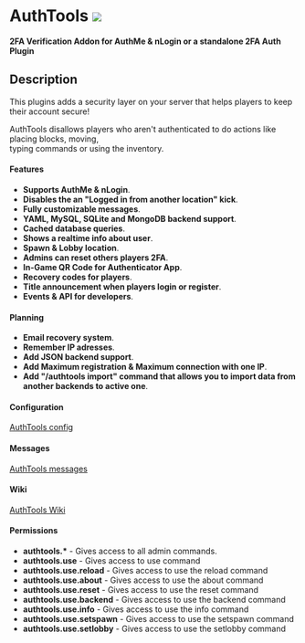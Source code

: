 # AuthTools <img src="https://github.com/pavlyi1/AuthTools/raw/main/images/pluginLogo-32.png"></img>
**2FA Verification Addon for AuthMe & nLogin or a standalone 2FA Auth Plugin**

## Description

This plugins adds a security layer on your server that helps players to keep their account secure!<br>

AuthTools disallows players who aren't authenticated to do actions like placing blocks, moving,<br>
typing commands or using the inventory.

#### Features
<ul>
  <li><strong>Supports AuthMe & nLogin</strong>.</li>
  <li><strong>Disables the an "Logged in from another location" kick</strong>.</li>
  <li><strong>Fully customizable messages</strong>.</li>
  <li><strong>YAML, MySQL, SQLite and MongoDB backend support</strong>.</li>
  <li><strong>Cached database queries</strong>.</li>
  <li><strong>Shows a realtime info about user</strong>.</li>
  <li><strong>Spawn & Lobby location</strong>.</li>
  <li><strong>Admins can reset others players 2FA</strong>.</li>
  <li><strong>In-Game QR Code for Authenticator App</strong>.</li>
  <li><strong>Recovery codes for players</strong>.</li>
  <li><strong>Title announcement when players login or register</strong>.</li>
  <li><strong>Events & API for developers</strong>.</li>
</ul>

#### Planning
<ul>
  <li><strong>Email recovery system</strong>.</li>
  <li><strong>Remember IP adresses</strong>.</li>
  <li><strong>Add JSON backend support</strong>.</li>
  <li><strong>Add Maximum registration & Maximum connection with one IP</strong>.</li>
  <li><strong>Add "/authtools import" command that allows you to import data from another backends to active one</strong>.</li>
</ul>

#### Configuration
[AuthTools config](https://github.com/pavlyi1/AuthTools/wiki/Configuration)
#### Messages
[AuthTools messages](https://github.com/pavlyi1/AuthTools/wiki/Messages)
#### Wiki
[AuthTools Wiki](https://github.com/pavlyi1/AuthTools/wiki/Home)
#### Permissions
<ul>
  <li><strong>authtools.*</strong> - Gives access to all admin commands.</li>
  <li><strong>authtools.use</strong> - Gives access to use command</li>
  <li><strong>authtools.use.reload</strong> - Gives access to use the reload command</li>
  <li><strong>authtools.use.about</strong> - Gives access to use the about command</li>
  <li><strong>authtools.use.reset</strong> - Gives access to use the reset command</li>
  <li><strong>authtools.use.backend</strong> - Gives access to use the backend command</li>
  <li><strong>authtools.use.info</strong> - Gives access to use the info command</li>
  <li><strong>authtools.use.setspawn</strong> - Gives access to use the setspawn command</li>
  <li><strong>authtools.use.setlobby</strong> - Gives access to use the setlobby command</li>
</ul>

